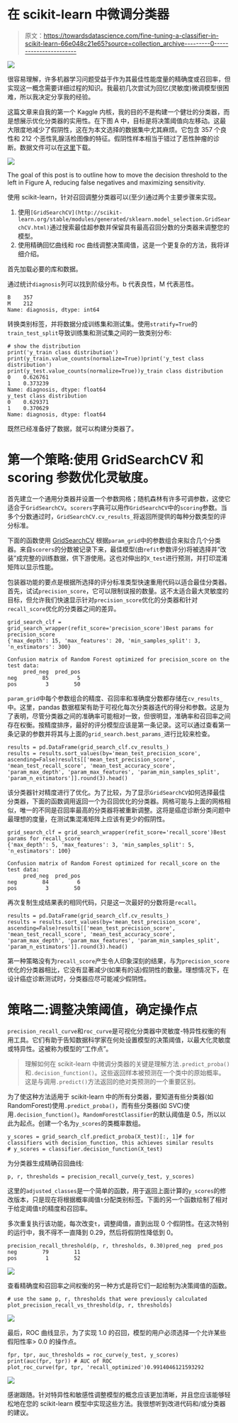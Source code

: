 # 在 scikit-learn 中微调分类器

> 原文：<https://towardsdatascience.com/fine-tuning-a-classifier-in-scikit-learn-66e048c21e65?source=collection_archive---------0----------------------->

![](img/cc8223e1db7a7f0d69749a64cf672a5e.png)

很容易理解，许多机器学习问题受益于作为其最佳性能度量的精确度或召回率，但实现这一概念需要详细过程的知识。我最初几次尝试为回忆(灵敏度)微调模型很困难，所以我决定分享我的经验。

这篇文章来自我的第一个 Kaggle 内核，我的目的不是构建一个健壮的分类器，而是想展示优化分类器的实用性。在下图 A 中，目标是将决策阈值向左移动。这最大限度地减少了假阴性，这在为本文选择的数据集中尤其麻烦。它包含 357 个良性和 212 个恶性乳腺活检图像的特征。假阴性样本相当于错过了恶性肿瘤的诊断。数据文件可以在[这里](https://www.kaggle.com/uciml/breast-cancer-wisconsin-data)下载。

![](img/9f5543c840917d833713341951933324.png)

The goal of this post is to outline how to move the decision threshold to the left in Figure A, reducing false negatives and maximizing sensitivity.

使用 scikit-learn，针对召回调整分类器可以(至少)通过两个主要步骤来实现。

1.  使用`[GridSearchCV](http://scikit-learn.org/stable/modules/generated/sklearn.model_selection.GridSearchCV.html)`通过搜索最佳超参数并保留具有最高召回分数的分类器来调整您的模型。
2.  使用精确回忆曲线和 roc 曲线调整决策阈值，这是一个更复杂的方法，我将详细介绍。

首先加载必要的库和数据。

通过统计`diagnosis`列可以找到阶级分布。b 代表良性，M 代表恶性。

```
B    357
M    212
Name: diagnosis, dtype: int64
```

转换类别标签，并将数据分成训练集和测试集。使用`stratify=True`的`train_test_split`导致训练集和测试集之间的一致类别分布:

```
# show the distribution
print('y_train class distribution')
print(y_train.value_counts(normalize=True))print('y_test class distribution')
print(y_test.value_counts(normalize=True))y_train class distribution
0    0.626761
1    0.373239
Name: diagnosis, dtype: float64
y_test class distribution
0    0.629371
1    0.370629
Name: diagnosis, dtype: float64
```

既然已经准备好了数据，就可以构建分类器了。

# 第一个策略:使用 GridSearchCV 和 scoring 参数优化灵敏度。

首先建立一个通用分类器并设置一个参数网格；随机森林有许多可调参数，这使它适合于`GridSearchCV`。`scorers`字典可以用作`GridSearchCV`中的`scoring`参数。当多个分数通过时，`GridSearchCV.cv_results_`将返回所提供的每种分数类型的评分标准。

下面的函数使用 [GridSearchCV](http://scikit-learn.org/stable/modules/generated/sklearn.model_selection.GridSearchCV.html) 根据`param_grid`中的参数组合来拟合几个分类器。来自`scorers`的分数被记录下来，最佳模型(由`refit`参数评分)将被选择并“改装”成完整的训练数据，供下游使用。这也对伸出的`X_test`进行预测，并打印混淆矩阵以显示性能。

包装器功能的要点是根据所选择的评分标准类型快速重用代码以适合最佳分类器。首先，试试`precision_score`，它可以限制误报的数量。这不太适合最大灵敏度的目标，但允许我们快速显示针对`precision_score`优化的分类器和针对`recall_score`优化的分类器之间的差异。

```
grid_search_clf = grid_search_wrapper(refit_score='precision_score')Best params for precision_score
{'max_depth': 15, 'max_features': 20, 'min_samples_split': 3, 'n_estimators': 300}

Confusion matrix of Random Forest optimized for precision_score on the test data:
     pred_neg  pred_pos
neg        85         5
pos         3        50
```

`param_grid`中每个参数组合的精度、召回率和准确度分数都存储在`cv_results_`中。这里，pandas 数据框架有助于可视化每次分类器迭代的得分和参数。这是为了表明，尽管分类器之间的准确率可能相对一致，但很明显，准确率和召回率之间存在权衡。按精度排序，最好的评分模型应该是第一条记录。这可以通过查看第一条记录的参数并将其与上面的`grid_search.best_params_`进行比较来检查。

```
results = pd.DataFrame(grid_search_clf.cv_results_)
results = results.sort_values(by='mean_test_precision_score', ascending=False)results[['mean_test_precision_score', 'mean_test_recall_score', 'mean_test_accuracy_score', 'param_max_depth', 'param_max_features', 'param_min_samples_split', 'param_n_estimators']].round(3).head()
```

该分类器针对精度进行了优化。为了比较，为了显示`GridSearchCV`如何选择最佳分类器，下面的函数调用返回一个为召回优化的分类器。网格可能与上面的网格相似，唯一的不同是召回率最高的分类器将被重新调整。这将是癌症诊断分类问题中最理想的度量，在测试集混淆矩阵上应该有更少的假阴性。

```
grid_search_clf = grid_search_wrapper(refit_score='recall_score')Best params for recall_score
{'max_depth': 5, 'max_features': 3, 'min_samples_split': 5, 'n_estimators': 100}

Confusion matrix of Random Forest optimized for recall_score on the test data:
     pred_neg  pred_pos
neg        84         6
pos         3        50
```

再次复制生成结果表的相同代码，只是这一次最好的分数将是`recall`。

```
results = pd.DataFrame(grid_search_clf.cv_results_)
results = results.sort_values(by='mean_test_precision_score', ascending=False)results[['mean_test_precision_score', 'mean_test_recall_score', 'mean_test_accuracy_score', 'param_max_depth', 'param_max_features', 'param_min_samples_split', 'param_n_estimators']].round(3).head()
```

第一种策略没有为`recall_score`产生令人印象深刻的结果，与为`precision_score`优化的分类器相比，它没有显著减少(如果有的话)假阴性的数量。理想情况下，在设计癌症诊断测试时，分类器应尽可能减少假阴性。

# 策略二:调整决策阈值，确定操作点

`precision_recall_curve`和`roc_curve`是可视化分类器中灵敏度-特异性权衡的有用工具。它们有助于告知数据科学家在何处设置模型的决策阈值，以最大化灵敏度或特异性。这被称为模型的“工作点”。

> 理解如何在 scikit-learn 中微调分类器的关键是理解方法`.predict_proba()`和`.decision_function()`。这些返回样本被预测在一个类中的原始概率。这是与调用`.predict()`方法返回的绝对类预测的一个重要区别。

为了使这种方法适用于 scikit-learn 中的所有分类器，要知道有些分类器(如 RandomForest)使用`.predict_proba()`，而有些分类器(如 SVC)使用`.decision_function()`。`RandomForestClassifier`的默认阈值是 0.5，所以以此为起点。创建一个名为`y_scores`的类概率数组。

```
y_scores = grid_search_clf.predict_proba(X_test)[:, 1]# for classifiers with decision_function, this achieves similar results
# y_scores = classifier.decision_function(X_test)
```

为分类器生成精确召回曲线:

```
p, r, thresholds = precision_recall_curve(y_test, y_scores)
```

这里的`adjusted_classes`是一个简单的函数，用于返回上面计算的`y_scores`的修改版本，只是现在将根据概率阈值`t`分配类别标签。下面的另一个函数绘制了相对于给定阈值`t`的精度和召回率。

多次重复执行该功能，每次改变`t`，调整阈值，直到出现 0 个假阴性。在这次特别的运行中，我不得不一直降到 0.29，然后将假阴性降低到 0。

```
precision_recall_threshold(p, r, thresholds, 0.30)pred_neg  pred_pos
neg        79        11
pos         1        52
```

![](img/1196d122a5822a2a4f963aaff7c8b82e.png)

查看精确度和召回率之间权衡的另一种方式是将它们一起绘制为决策阈值的函数。

```
# use the same p, r, thresholds that were previously calculated
plot_precision_recall_vs_threshold(p, r, thresholds)
```

![](img/b45716897dffaffb57d7268aa55774a2.png)

最后，ROC 曲线显示，为了实现 1.0 的召回，模型的用户必须选择一个允许某些假阳性率> 0.0 的操作点。

```
fpr, tpr, auc_thresholds = roc_curve(y_test, y_scores)
print(auc(fpr, tpr)) # AUC of ROC
plot_roc_curve(fpr, tpr, 'recall_optimized')0.9914046121593292
```

![](img/20c5adc5559de1cc31e76464bcc3ecc9.png)

感谢跟随。针对特异性和敏感性调整模型的概念应该更加清晰，并且您应该能够轻松地在您的 scikit-learn 模型中实现这些方法。我很想听到改进代码和/或分类器的建议。